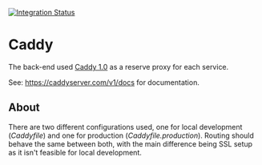 [![Integration Status](https://github.com/jhburns/ExperienceCapture/workflows/Caddy/badge.svg)](https://github.com/jhburns/ExperienceCapture/actions?query=workflow%3A%22Caddy%22)

# Caddy

The back-end used [Caddy 1.0](https://caddyserver.com/v1/) as a reserve proxy for each service.

See: https://caddyserver.com/v1/docs for documentation. 

## About

There are two different configurations used, one for local development (*Caddyfile*)
and one for production (*Caddyfile.production*). Routing should behave the same between
both, with the main difference being SSL setup as it isn't feasible for local development. 